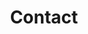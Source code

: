 ---
id: contact
title: Contact
published: true
description: "If you have a question, suggestion or complaint; please feel free to contact us using the contact form below or refer to the additional contact information for alternative contact options. For donations please refer to the information under the 'Donations' heading."
contacts:
  - name: David Richardson
    position: Management Committee Secretary
    email: d_s_richardson@bigpond.com
  - name: Glenys Porter
    position: Treasurer
    email: glendaleport@yahoo.com
blurb:
    heading: Donations
    body: "To donate to the NCEA, please contact the treasurer for further details."
---